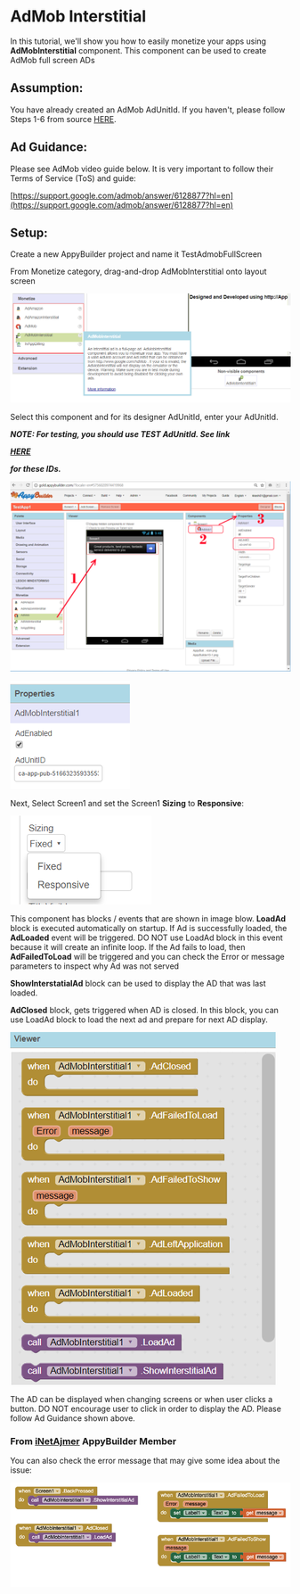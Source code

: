 # AdMob Interstitial

In this tutorial, we'll show you how to easily monetize your apps using **AdMobInterstitial** component. This component can be used to create AdMob full screen ADs

## Assumption:

You have already created an AdMob AdUnitId. If you haven't, please follow Steps 1-6 from source [HERE](https://quickappninja.zendesk.com/hc/en-us/articles/115000826865-How-to-create-Banner-Admob-Ad-unit-ID-?mobile_site=true).

## Ad Guidance:

Please see AdMob video guide below. It is very important to follow their Terms of Service \(ToS\) and guide:

[https://support.google.com/admob/answer/6128877?hl=en](https://support.google.com/admob/answer/6128877?hl=en)

## Setup:

Create a new AppyBuilder project and name it TestAdmobFullScreen

From Monetize category, drag-and-drop AdMobInterstitial onto layout screen

![](../../.gitbook/assets/book-admob-1.png)

Select this component and for its designer AdUnitId, enter your AdUnitId. 

_**NOTE: For testing, you should use TEST AdUnitId. See link**_ 

[_**HERE**_ ](https://developers.google.com/admob/android/test-ads)

_**for these IDs.**_ 

![](../../.gitbook/assets/bookadmob1.png)

![](../../.gitbook/assets/book-admob-2%20%281%29.png)

Next, Select Screen1 and set the Screen1 **Sizing** to **Responsive**:

![](../../.gitbook/assets/book-admob-responsive%20%281%29.png)

This component has blocks / events that are shown in image blow. **LoadAd** block is executed automatically on startup. If Ad is successfully loaded, the **AdLoaded** event will be triggered. DO NOT use LoadAd block in this event because it will create an infinite loop. If the Ad fails to load, then **AdFailedToLoad** will be triggered and you can check the Error or message parameters to inspect why Ad was not served

**ShowInterstatialAd** block can be used to display the AD that was last loaded.

**AdClosed** block, gets triggered when AD is closed. In this block, you can use LoadAd block to load the next ad and prepare for next AD display.

![](../../.gitbook/assets/book-admob-3.png)

The AD can be displayed when changing screens or when user clicks a button. DO NOT encourage user to click in order to display the AD. Please follow Ad Guidance shown above.

### From [iNetAjmer](http://community.appybuilder.com/u/inetajmer) AppyBuilder Member

You can also check the error message that may give some idea about the issue:

![](../../.gitbook/assets/admobblockserrorchecking.png)

